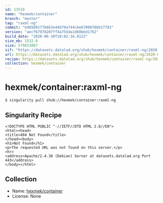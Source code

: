```yaml
---
id: 13510
name: "hexmek/container"
branch: "master"
tag: "raxml-ng"
commit: "b48509177b663e44b79af44cbe6709878bb17782"
version: "aecf67976207ff4a755da1d68bbd1762"
build_date: "2020-06-30T10:02:16.812Z"
size_mb: 1532.0
size: 579833887
sif: "https://datasets.datalad.org/shub/hexmek/container/raxml-ng/2020-06-30-b4850917-aecf6797/aecf67976207ff4a755da1d68bbd1762.sif"
url: https://datasets.datalad.org/shub/hexmek/container/raxml-ng/2020-06-30-b4850917-aecf6797/
recipe: https://datasets.datalad.org/shub/hexmek/container/raxml-ng/2020-06-30-b4850917-aecf6797/Singularity
collection: hexmek/container
---
```


# hexmek/container:raxml-ng

```bash
$ singularity pull shub://hexmek/container:raxml-ng
```

## Singularity Recipe

```singularity
<!DOCTYPE HTML PUBLIC "-//IETF//DTD HTML 2.0//EN">
<html><head>
<title>404 Not Found</title>
</head><body>
<h1>Not Found</h1>
<p>The requested URL was not found on this server.</p>
<hr>
<address>Apache/2.4.38 (Debian) Server at datasets.datalad.org Port 443</address>
</body></html>
```

## Collection

 - Name: [hexmek/container](https://github.com/hexmek/container)
 - License: None

